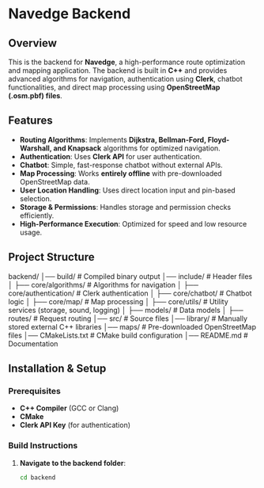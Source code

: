 # Navedge Backend

## Overview
This is the backend for **Navedge**, a high-performance route optimization and mapping application. The backend is built in **C++** and provides advanced algorithms for navigation, authentication using **Clerk**, chatbot functionalities, and direct map processing using **OpenStreetMap (.osm.pbf) files**.

## Features
- **Routing Algorithms**: Implements **Dijkstra, Bellman-Ford, Floyd-Warshall, and Knapsack** algorithms for optimized navigation.
- **Authentication**: Uses **Clerk API** for user authentication.
- **Chatbot**: Simple, fast-response chatbot without external APIs.
- **Map Processing**: Works **entirely offline** with pre-downloaded OpenStreetMap data.
- **User Location Handling**: Uses direct location input and pin-based selection.
- **Storage & Permissions**: Handles storage and permission checks efficiently.
- **High-Performance Execution**: Optimized for speed and low resource usage.

## Project Structure
backend/ 
│── build/ # Compiled binary output 
│── include/ # Header files 
│ ├── core/algorithms/ # Algorithms for navigation 
│ ├── core/authentication/ # Clerk authentication │ ├── core/chatbot/ # Chatbot logic 
│ ├── core/map/ # Map processing │ ├── core/utils/ # Utility services (storage, sound, logging) 
│ ├── models/ # Data models 
│ ├── routes/ # Request routing 
│── src/ # Source files 
│── library/ # Manually stored external C++ libraries 
│── maps/ # Pre-downloaded OpenStreetMap files 
│── CMakeLists.txt # CMake build configuration 
│── README.md # Documentation

## Installation & Setup

### Prerequisites
- **C++ Compiler** (GCC or Clang)
- **CMake**
- **Clerk API Key** (for authentication)

### Build Instructions
1. **Navigate to the backend folder**:
   ```sh
   cd backend

